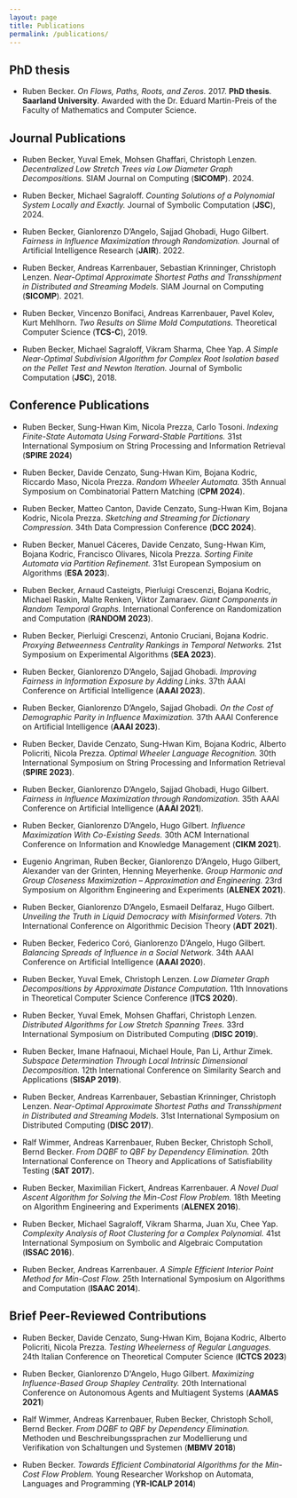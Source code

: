 ```yaml
---
layout: page
title: Publications
permalink: /publications/
---
```


## PhD thesis

* Ruben Becker. *On Flows, Paths, Roots, and Zeros.* 2017. **PhD thesis**. **Saarland University**. Awarded with the Dr. Eduard Martin-Preis of the Faculty of Mathematics and Computer Science.


## Journal Publications

* Ruben Becker, Yuval Emek, Mohsen Ghaffari, Christoph Lenzen. *Decentralized Low Stretch Trees via Low Diameter Graph Decompositions.*
SIAM Journal on Computing (**SICOMP**). 2024.

* Ruben Becker, Michael Sagraloff. *Counting Solutions of a Polynomial System Locally and Exactly.*
Journal of Symbolic Computation (**JSC**), 2024.

* Ruben Becker, Gianlorenzo D’Angelo, Sajjad Ghobadi, Hugo Gilbert. *Fairness in Influence Maximization through Randomization.*
Journal of Artificial Intelligence Research (**JAIR**). 2022.

* Ruben Becker, Andreas Karrenbauer, Sebastian Krinninger, Christoph Lenzen. *Near-Optimal Approximate Shortest Paths and Transshipment in Distributed and Streaming Models.*
SIAM Journal on Computing (**SICOMP**). 2021.

* Ruben Becker, Vincenzo Bonifaci, Andreas Karrenbauer, Pavel Kolev, Kurt Mehlhorn. *Two Results on Slime Mold Computations.* Theoretical Computer Science (**TCS-C**), 2019.

* Ruben Becker, Michael Sagraloff, Vikram Sharma, Chee Yap. *A Simple Near-Optimal Subdivision Algorithm for Complex Root Isolation based on the Pellet Test and Newton Iteration.* Journal of Symbolic Computation (**JSC**), 2018.


## Conference Publications
* Ruben Becker, Sung-Hwan Kim, Nicola Prezza, Carlo Tosoni.
*Indexing Finite-State Automata Using Forward-Stable Partitions.* 
31st International Symposium on String Processing and Information Retrieval (**SPIRE 2024**)

* Ruben Becker, Davide Cenzato, Sung-Hwan Kim, Bojana Kodric, Riccardo Maso, Nicola Prezza.
*Random Wheeler Automata.*
35th Annual Symposium on Combinatorial Pattern Matching (**CPM 2024**).

* Ruben Becker, Matteo Canton, Davide Cenzato, Sung-Hwan Kim, Bojana Kodric, Nicola Prezza.
*Sketching and Streaming for Dictionary Compression.*
34th Data Compression Conference (**DCC 2024**).

* Ruben Becker, Manuel Cáceres, Davide Cenzato, Sung-Hwan Kim, Bojana Kodric, Francisco Olivares, Nicola Prezza. 
*Sorting Finite Automata via Partition Refinement.* 
31st European Symposium on Algorithms (**ESA 2023**).

* Ruben Becker, Arnaud Casteigts, Pierluigi Crescenzi, Bojana Kodric, Michael Raskin, Malte Renken, Viktor Zamaraev. 
*Giant Components in Random Temporal Graphs.* International Conference on Randomization and Computation (**RANDOM 2023**).

* Ruben Becker, Pierluigi Crescenzi, Antonio Cruciani, Bojana Kodric. 
*Proxying Betweenness Centrality Rankings in Temporal Networks.* 
21st Symposium on Experimental Algorithms (**SEA 2023**).

* Ruben Becker, Gianlorenzo D’Angelo, Sajjad Ghobadi. *Improving Fairness in Information Exposure by Adding Links.*
37th AAAI Conference on Artificial Intelligence (**AAAI 2023**).

* Ruben Becker, Gianlorenzo D’Angelo, Sajjad Ghobadi. 
*On the Cost of Demographic Parity in Influence Maximization.*
37th AAAI Conference on Artificial Intelligence (**AAAI 2023**).

* Ruben Becker, Davide Cenzato, Sung-Hwan Kim, Bojana Kodric, Alberto Policriti, Nicola Prezza. 
*Optimal Wheeler Language Recognition.* 
30th International Symposium on String Processing and Information Retrieval (**SPIRE 2023**).

* Ruben Becker, Gianlorenzo D’Angelo, Sajjad Ghobadi, Hugo Gilbert. *Fairness in Influence Maximization through Randomization.* 35th AAAI Conference on Artificial Intelligence (**AAAI 2021**).

* Ruben Becker, Gianlorenzo D’Angelo, Hugo Gilbert. *Influence Maximization With Co-Existing Seeds.*
30th ACM International Conference on Information and Knowledge Management (**CIKM 2021**).

* Eugenio Angriman, Ruben Becker, Gianlorenzo D’Angelo, Hugo Gilbert, Alexander van der Grinten, Henning Meyerhenke. *Group Harmonic and Group Closeness Maximization – Approximation and Engineering.* 23rd Symposium on Algorithm Engineering and Experiments (**ALENEX 2021**).

* Ruben Becker, Gianlorenzo D’Angelo, Esmaeil Delfaraz, Hugo Gilbert. *Unveiling the Truth in Liquid Democracy with Misinformed Voters.* 7th International Conference on Algorithmic Decision Theory (**ADT 2021**).

* Ruben Becker, Federico Coró, Gianlorenzo D’Angelo, Hugo Gilbert. *Balancing Spreads of Influence in a Social Network.* 34th AAAI Conference on Artificial Intelligence (**AAAI 2020**).

* Ruben Becker, Yuval Emek, Christoph Lenzen. *Low Diameter Graph Decompositions by Approximate Distance Computation.* 11th Innovations in Theoretical Computer Science Conference (**ITCS 2020**).

* Ruben Becker, Yuval Emek, Mohsen Ghaffari, Christoph Lenzen. *Distributed Algorithms for Low Stretch Spanning Trees.* 33rd International Symposium on Distributed Computing (**DISC 2019**).

* Ruben Becker, Imane Hafnaoui, Michael Houle, Pan Li, Arthur Zimek. *Subspace Determination Through Local Intrinsic Dimensional Decomposition.* 12th International Conference on Similarity Search and Applications (**SISAP 2019**).

* Ruben Becker, Andreas Karrenbauer, Sebastian Krinninger, Christoph Lenzen. *Near-Optimal Approximate Shortest Paths and Transshipment in Distributed and Streaming Models.*
31st International Symposium on Distributed Computing (**DISC 2017**).

* Ralf Wimmer, Andreas Karrenbauer, Ruben Becker, Christoph Scholl, Bernd Becker. *From DQBF to QBF by Dependency Elimination.* 20th International Conference on Theory and Applications of Satisfiability Testing (**SAT 2017**).

* Ruben Becker, Maximilian Fickert, Andreas Karrenbauer. *A Novel Dual Ascent Algorithm for Solving the Min-Cost Flow Problem.* 18th Meeting on Algorithm Engineering and Experiments (**ALENEX 2016**).

* Ruben Becker, Michael Sagraloff, Vikram Sharma, Juan Xu, Chee Yap. *Complexity Analysis of Root Clustering for a Complex Polynomial.* 41st International Symposium on Symbolic and Algebraic Computation (**ISSAC 2016**).

* Ruben Becker, Andreas Karrenbauer. *A Simple Efficient Interior Point Method for Min-Cost Flow.* 25th International Symposium on Algorithms and Computation (**ISAAC 2014**).

## Brief Peer-Reviewed Contributions

* Ruben Becker, Davide Cenzato, Sung-Hwan Kim, Bojana Kodric, Alberto Policriti, Nicola Prezza.
*Testing Wheelerness of Regular Languages.* 
24th Italian Conference on Theoretical Computer Science (**ICTCS 2023**)

* Ruben Becker, Gianlorenzo D'Angelo, Hugo Gilbert.
*Maximizing Influence-Based Group Shapley Centrality.* 
20th International Conference on Autonomous Agents and Multiagent Systems (**AAMAS 2021**)

* Ralf Wimmer, Andreas Karrenbauer, Ruben Becker, Christoph Scholl, Bernd Becker.
*From DQBF to QBF by Dependency Elimination.* 
Methoden und Beschreibungssprachen zur Modellierung und Verifikation von Schaltungen und Systemen (**MBMV 2018**)

* Ruben Becker.
*Towards Efficient Combinatorial Algorithms for the Min-Cost Flow Problem.* 
Young Researcher Workshop on Automata, Languages and Programming (**YR-ICALP 2014**)
